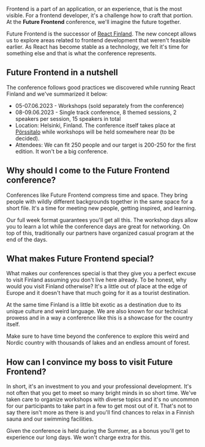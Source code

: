 Frontend is a part of an application, or an experience, that is the most visible. For a frontend developer, it's a challenge how to craft that portion. At the **Future Frontend** conference, we'll imagine the future together.

Future Frontend is the successor of [React Finland](https://react-finland.fi/). The new concept allows us to explore areas related to frontend development that weren't feasible earlier. As React has become stable as a technology, we felt it's time for something else and that is what the conference represents.

## Future Frontend in a nutshell

The conference follows good practices we discovered while running React Finland and we've summarized it below:

* 05-07.06.2023 - Workshops (sold separately from the conference)
* 08-09.06.2023 - Single track conference, 8 themed sessions, 2 speakers per session, 15 speakers in total
* Location: Helsinki, Finland. The conference itself takes place at [Pörssitalo](http://porssitalo.fi/) while workshops will be held somewhere near (to be decided).
* Attendees: We can fit 250 people and our target is 200-250 for the first edition. It won't be a big conference.

## Why should I come to the Future Frontend conference?

Conferences like Future Frontend compress time and space. They bring people with wildly different backgrounds together in the same space for a short file. It's a time for meeting new people, getting inspired, and learning.

Our full week format guarantees you'll get all this. The workshop days allow you to learn a lot while the conference days are great for networking. On top of this, traditionally our partners have organized casual program at the end of the days.

## What makes Future Frontend special?

What makes our conferences special is that they give you a perfect excuse to visit Finland assuming you don't live here already. To be honest, why would you visit Finland otherwise? It's a little out of place at the edge of Europe and it doesn't have that much going for it as a tourist destination.

At the same time Finland is a little bit exotic as a destination due to its unique culture and weird language. We are also known for our technical prowess and in a way a conference like this is a showcase for the country itself.

Make sure to have time beyond the conference to explore this weird and Nordic country with thousands of lakes and an endless amount of forest.

## How can I convince my boss to visit Future Frontend?

In short, it's an investment to you and your professional development. It's not often that you get to meet so many bright minds in so short time. We've taken care to organize workshops with diverse topics and it's no uncommon for our participants to take part in a few to get most out of it. That's not to say there isn't more as there is and you'll find chances to relax in a Finnish sauna and our swimming facilities.

Given the conference is held during the Summer, as a bonus you'll get to experience our long days. We won't charge extra for this.
